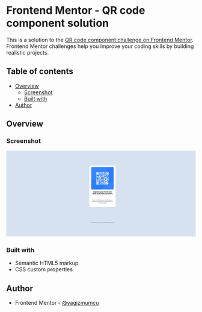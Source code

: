 # Frontend Mentor - QR code component solution

This is a solution to the [QR code component challenge on Frontend Mentor](https://www.frontendmentor.io/challenges/qr-code-component-iux_sIO_H). Frontend Mentor challenges help you improve your coding skills by building realistic projects. 

## Table of contents

- [Overview](#overview)
  - [Screenshot](#screenshot)
  - [Built with](#built-with)
- [Author](#author)


## Overview

### Screenshot

![](./screenshot.jpg)


### Built with

- Semantic HTML5 markup
- CSS custom properties

## Author

- Frontend Mentor - [@yagizmumcu](https://www.frontendmentor.io/profile/yagizmumcu)



